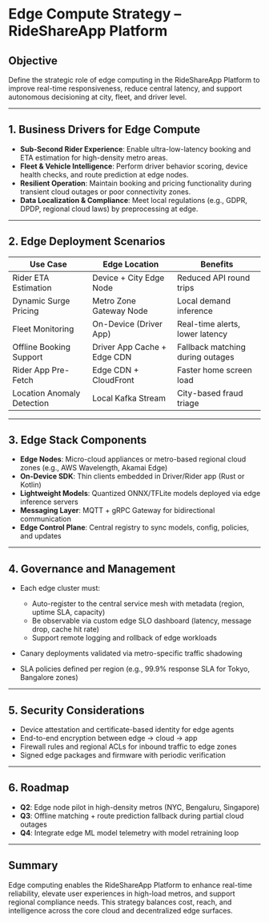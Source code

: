 # Edge Compute Strategy – RideShareApp Platform

## Objective
Define the strategic role of edge computing in the RideShareApp Platform to improve real-time responsiveness, reduce central latency, and support autonomous decisioning at city, fleet, and driver level.

---

## 1. Business Drivers for Edge Compute
- **Sub-Second Rider Experience**: Enable ultra-low-latency booking and ETA estimation for high-density metro areas.
- **Fleet & Vehicle Intelligence**: Perform driver behavior scoring, device health checks, and route prediction at edge nodes.
- **Resilient Operation**: Maintain booking and pricing functionality during transient cloud outages or poor connectivity zones.
- **Data Localization & Compliance**: Meet local regulations (e.g., GDPR, DPDP, regional cloud laws) by preprocessing at edge.

---

## 2. Edge Deployment Scenarios

| Use Case                        | Edge Location              | Benefits                           |
|-------------------------------|-----------------------------|------------------------------------|
| Rider ETA Estimation           | Device + City Edge Node     | Reduced API round trips            |
| Dynamic Surge Pricing          | Metro Zone Gateway Node     | Local demand inference             |
| Fleet Monitoring               | On-Device (Driver App)      | Real-time alerts, lower latency    |
| Offline Booking Support        | Driver App Cache + Edge CDN | Fallback matching during outages   |
| Rider App Pre-Fetch            | Edge CDN + CloudFront       | Faster home screen load            |
| Location Anomaly Detection     | Local Kafka Stream          | City-based fraud triage            |

---

## 3. Edge Stack Components
- **Edge Nodes**: Micro-cloud appliances or metro-based regional cloud zones (e.g., AWS Wavelength, Akamai Edge)
- **On-Device SDK**: Thin clients embedded in Driver/Rider app (Rust or Kotlin)
- **Lightweight Models**: Quantized ONNX/TFLite models deployed via edge inference servers
- **Messaging Layer**: MQTT + gRPC Gateway for bidirectional communication
- **Edge Control Plane**: Central registry to sync models, config, policies, and updates

---

## 4. Governance and Management
- Each edge cluster must:
  - Auto-register to the central service mesh with metadata (region, uptime SLA, capacity)
  - Be observable via custom edge SLO dashboard (latency, message drop, cache hit rate)
  - Support remote logging and rollback of edge workloads

- Canary deployments validated via metro-specific traffic shadowing
- SLA policies defined per region (e.g., 99.9% response SLA for Tokyo, Bangalore zones)

---

## 5. Security Considerations
- Device attestation and certificate-based identity for edge agents
- End-to-end encryption between edge → cloud → app
- Firewall rules and regional ACLs for inbound traffic to edge zones
- Signed edge packages and firmware with periodic verification

---

## 6. Roadmap
- **Q2**: Edge node pilot in high-density metros (NYC, Bengaluru, Singapore)
- **Q3**: Offline matching + route prediction fallback during partial cloud outages
- **Q4**: Integrate edge ML model telemetry with model retraining loop

---

## Summary
Edge computing enables the RideShareApp Platform to enhance real-time reliability, elevate user experiences in high-load metros, and support regional compliance needs. This strategy balances cost, reach, and intelligence across the core cloud and decentralized edge surfaces.
